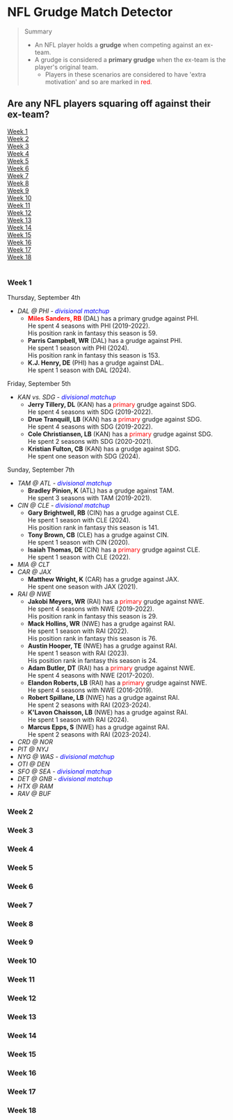 # NFL Grudge Match Detector
> Summary
> - An NFL player holds a **grudge** when competing against an ex-team.
> - A grudge is considered a **primary grudge** when the ex-team is the player's original team.
>   - Players in these scenarios are considered to have 'extra motivation' and so are marked in <span style="color: red;">red</span>.
## Are any NFL players squaring off against their ex-team?
[Week 1](#week-1)<br/>
[Week 2](#week-2)<br/>
[Week 3](#week-3)<br/>
[Week 4](#week-4)<br/>
[Week 5](#week-5)<br/>
[Week 6](#week-6)<br/>
[Week 7](#week-7)<br/>
[Week 8](#week-8)<br/>
[Week 9](#week-9)<br/>
[Week 10](#week-10)<br/>
[Week 11](#week-11)<br/>
[Week 12](#week-12)<br/>
[Week 13](#week-13)<br/>
[Week 14](#week-14)<br/>
[Week 15](#week-15)<br/>
[Week 16](#week-16)<br/>
[Week 17](#week-17)<br/>
[Week 18](#week-18)<br/><br/>

### Week 1
Thursday, September 4th  
- *DAL @ PHI - <span style="color: blue;">divisional matchup</span>*
  - **<span style="color: red;">Miles Sanders, RB</span>** (DAL) has a primary grudge against PHI.<br/> He spent 4 seasons with PHI (2019-2022).<br/> His position rank in fantasy this season is 59.<br/>
  - **Parris Campbell, WR** (DAL) has a grudge against PHI.<br/> He spent 1 season with PHI (2024).<br/> His position rank in fantasy this season is 153.<br/>
  - **K.J. Henry, DE** (PHI) has a grudge against DAL.<br/> He spent 1 season with DAL (2024).<br/>

Friday, September 5th  
- *KAN vs. SDG - <span style="color: blue;">divisional matchup</span>*
  - **Jerry Tillery, DL** (KAN) has a <span style="color: red;">primary</span> grudge against SDG.<br/> He spent 4 seasons with SDG (2019-2022).<br/>
  - **Drue Tranquill, LB** (KAN) has a <span style="color: red;">primary</span> grudge against SDG.<br/> He spent 4 seasons with SDG (2019-2022).<br/>
  - **Cole Christiansen, LB** (KAN) has a <span style="color: red;">primary</span> grudge against SDG.<br/> He spent 2 seasons with SDG (2020-2021).<br/>
  - **Kristian Fulton, CB** (KAN) has a grudge against SDG.<br/> He spent one season with SDG (2024).<br/>

Sunday, September 7th  
- *TAM @ ATL - <span style="color: blue;">divisional matchup</span>*
  - **Bradley Pinion, K** (ATL) has a grudge against TAM.<br/> He spent 3 seasons with TAM (2019-2021).<br/>
- *CIN @ CLE - <span style="color: blue;">divisional matchup</span>*
  - **Gary Brightwell, RB** (CIN) has a grudge against CLE.<br/> He spent 1 season with CLE (2024).<br/> His position rank in fantasy this season is 141.<br/>
  - **Tony Brown, CB** (CLE) has a grudge against CIN.<br/> He spent 1 season with CIN (2020).<br/>
  - **Isaiah Thomas, DE** (CIN) has a <span style="color: red;">primary</span> grudge against CLE.<br/> He spent 1 season with CLE (2022).<br/>
- *MIA @ CLT*
- *CAR @ JAX*
  - **Matthew Wright, K** (CAR) has a grudge against JAX.<br/> He spent one season with JAX (2021).<br/>
- *RAI @ NWE*
  - **Jakobi Meyers, WR** (RAI) has a <span style="color: red;">primary</span> grudge against NWE.<br/> He spent 4 seasons with NWE (2019-2022).<br/> His position rank in fantasy this season is 29.<br/>
  - **Mack Hollins, WR** (NWE) has a grudge against RAI.<br/> He spent 1 season with RAI (2022).<br/> His position rank in fantasy this season is 76.<br/>
  -  **Austin Hooper, TE** (NWE) has a grudge against RAI.<br/> He spent 1 season with RAI (2023).<br/> His position rank in fantasy this season is 24.<br/>
  - **Adam Butler, DT** (RAI) has a <span style="color: red;">primary</span> grudge against NWE.<br/> He spent 4 seasons with NWE (2017-2020).<br/>
  - **Elandon Roberts, LB** (RAI) has a <span style="color: red;">primary</span> grudge against NWE.<br/> He spent 4 seasons with NWE (2016-2019).<br/>
  - **Robert Spillane, LB** (NWE) has a grudge against RAI.<br/> He spent 2 seasons with RAI (2023-2024).<br/>
  - **K'Lavon Chaisson, LB** (NWE) has a grudge against RAI.<br/> He spent 1 season with RAI (2024).<br/>
  - **Marcus Epps, S** (NWE) has a grudge against RAI.<br/> He spent 2 seasons with RAI (2023-2024).<br/>
- *CRD @ NOR*
- *PIT @ NYJ*
- *NYG @ WAS - <span style="color: blue;">divisional matchup</span>*
- *OTI @ DEN*
- *SFO @ SEA - <span style="color: blue;">divisional matchup</span>*
- *DET @ GNB - <span style="color: blue;">divisional matchup</span>*
- *HTX @ RAM*
- *RAV @ BUF*
  
### Week 2
### Week 3
### Week 4
### Week 5
### Week 6
### Week 7
### Week 8
### Week 9
### Week 10
### Week 11
### Week 12
### Week 13
### Week 14
### Week 15
### Week 16
### Week 17
### Week 18



